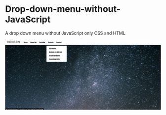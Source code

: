 # Drop-down-menu-without-JavaScript
A drop down menu without JavaScript only CSS and HTML

![Preview](dropdown-menu.png?raw=true)
